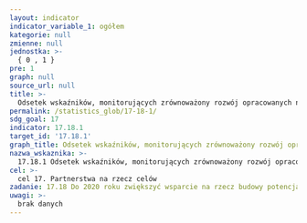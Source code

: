 ```yaml
---
layout: indicator
indicator_variable_1: ogółem
kategorie: null
zmienne: null
jednostka: >-
  { 0 , 1 }
pre: 1
graph: null
source_url: null
title: >-
  Odsetek wskaźników, monitorujących zrównoważony rozwój opracowanych na poziomie krajowym z pełną dezagregacją odpowiednią do celu, zgodnie z Podstawowymi Zasadami Statystyki Oficjalnej
permalink: /statistics_glob/17-18-1/
sdg_goal: 17
indicator: 17.18.1
target_id: '17.18.1'
graph_title: Odsetek wskaźników, monitorujących zrównoważony rozwój opracowanych na poziomie krajowym z pełną dezagregacją odpowiednią do celu, zgodnie z Podstawowymi Zasadami Statystyki Oficjalnej
nazwa_wskaznika: >-
  17.18.1 Odsetek wskaźników, monitorujących zrównoważony rozwój opracowanych na poziomie krajowym z pełną dezagregacją odpowiednią do celu, zgodnie z Podstawowymi Zasadami Statystyki Oficjalnej
cel: >-
  cel 17. Partnerstwa na rzecz celów
zadanie: 17.18 Do 2020 roku zwiększyć wsparcie na rzecz budowy potencjału w państwach rozwijających się, w tym państwach najsłabiej rozwiniętych i rozwijających się małych państwach wyspiarskich, aby znacząco zwiększyć dostęp do aktualnych, rzetelnych i wysokiej jakości danych zdezagregowanych według dochodu, płci, wieku, rasy, pochodzenia etnicznego, statusu migracyjnego, niepełnosprawności, położenia geograficznego i innych cech dostosowanych do kontekstu narodowego
uwagi: >-
  brak danych
---
```

